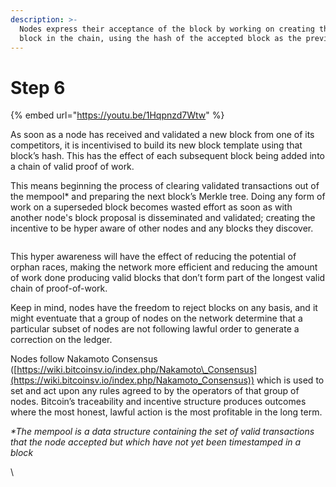 ```yaml
---
description: >-
  Nodes express their acceptance of the block by working on creating the next
  block in the chain, using the hash of the accepted block as the previous hash
---
```


# Step 6

{% embed url="https://youtu.be/1Hqpnzd7Wtw" %}

As soon as a node has received and validated a new block from one of its competitors, it is incentivised to build its new block template using that block’s hash. This has the effect of each subsequent block being added into a chain of valid proof of work.

This means beginning the process of clearing validated transactions out of the mempool\* and preparing the next block’s Merkle tree. Doing any form of work on a superseded block becomes wasted effort as soon as with another node's block proposal is disseminated and validated; creating the incentive to be hyper aware of other nodes and any blocks they discover.

<figure><img src="../.gitbook/assets/CHAPTER 1 GIF 6.gif" alt=""><figcaption></figcaption></figure>

This hyper awareness will have the effect of reducing the potential of orphan races, making the network more efficient and reducing the amount of work done producing valid blocks that don’t form part of the longest valid chain of proof-of-work.

Keep in mind, nodes have the freedom to reject blocks on any basis, and it might eventuate that a group of nodes on the network determine that a particular subset of nodes are not following lawful order to generate a correction on the ledger.

Nodes follow Nakamoto Consensus ([https://wiki.bitcoinsv.io/index.php/Nakamoto\_Consensus](https://wiki.bitcoinsv.io/index.php/Nakamoto_Consensus)) which is used to set and act upon any rules agreed to by the operators of that group of nodes. Bitcoin’s traceability and incentive structure produces outcomes where the most honest, lawful action is the most profitable in the long term.

_\*The mempool is a data structure containing the set of valid transactions that the node accepted but which have not yet been timestamped in a block_

\
